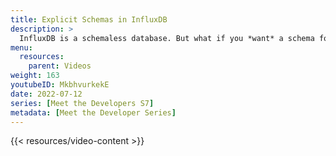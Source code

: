 ```yaml
---
title: Explicit Schemas in InfluxDB
description: >
  InfluxDB is a schemaless database. But what if you *want* a schema for your time series data? Well, you can choose to enforce an explicit schema at the bucket level. Here, Zoe Steinkamp covers the basics of schemas, and how to go about using explicit schemas in InfluxDB.
menu:
  resources:
    parent: Videos
weight: 163
youtubeID: MkbhvurkekE
date: 2022-07-12
series: [Meet the Developers S7]
metadata: [Meet the Developer Series]
---
```


{{< resources/video-content >}}
